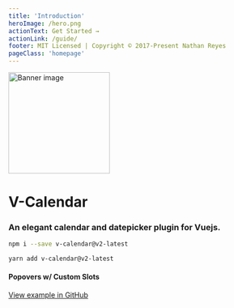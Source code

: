 ```yaml
---
title: 'Introduction'
heroImage: /hero.png
actionText: Get Started →
actionLink: /guide/
footer: MIT Licensed | Copyright © 2017-Present Nathan Reyes
pageClass: 'homepage'
---
```


<div class='text-center pt-12'>

<img src="hero.png" alt="Banner image" width="200" style="margin:auto">

# V-Calendar

### An elegant calendar and datepicker plugin for Vuejs.

```bash
npm i --save v-calendar@v2-latest
```

```yarn
yarn add v-calendar@v2-latest
```

<homepage-simple-calendar />

<homepage-multi-calendar />

<homepage-dark-mode />

<homepage-datepicker />

#### Popovers w/ Custom Slots

<examples-date-range />

<homepage-custom-calendar />

[View example in GitHub](https://github.com/nathanreyes/v-calendar/blob/master/docs/.vuepress/components/homepage/custom-calendar.vue)

</div>
